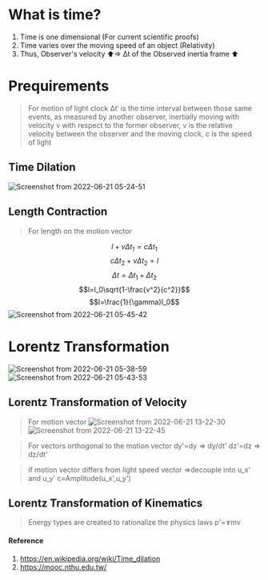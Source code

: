# What is time?
1. Time is one dimensional (For current scientific proofs)
2. Time varies over the moving speed of an object (Relativity)
3. Thus, Observer's velocity ⬆=> Δt of the Observed inertia frame ⬆
# Prequirements
> For motion of light clock
> Δt′ is the time interval between those same events, as measured by another observer, inertially moving with velocity v with respect to the former observer, v is the relative velocity between the observer and the moving clock, c is the speed of light

## Time Dilation
![Screenshot from 2022-06-21 05-24-51](https://user-images.githubusercontent.com/45451908/174679576-53167eda-dd44-493b-b574-0e70c0900ae7.png)

<script src='https://cdnjs.cloudflare.com/ajax/libs/mathjax/2.7.4/MathJax.js?config=default'></script>

## Length Contraction
> For length on the motion vector

$$l+v\Delta t_1=c\Delta t_1$$
$$c\Delta t_2+v\Delta t_2=l$$
$$\Delta t=\Delta t_1+\Delta t_2$$
$$l=l_0\sqrt{1-\frac{v^2}{c^2}}$$
$$l=\frac{1}{\gamma}l_0$$
![Screenshot from 2022-06-21 05-45-42](https://user-images.githubusercontent.com/45451908/174681468-ccab8c12-d833-469b-86f2-2051d459dcab.png)

# Lorentz Transformation
![Screenshot from 2022-06-21 05-38-59](https://user-images.githubusercontent.com/45451908/174680888-c9cbf7a7-4315-4a0b-a0a2-9a8f25679c60.png)
![Screenshot from 2022-06-21 05-43-53](https://user-images.githubusercontent.com/45451908/174681299-2715fda1-cf24-4595-95b0-007bdfc058eb.png)

## Lorentz Transformation of Velocity
> For motion vector
![Screenshot from 2022-06-21 13-22-30](https://user-images.githubusercontent.com/45451908/174722606-844a8bc9-7bb4-4779-9b7b-2022342acf39.png)
![Screenshot from 2022-06-21 13-22-45](https://user-images.githubusercontent.com/45451908/174722634-7a70c6c6-5836-49c0-b7ba-727d89bf828d.png)

> For vectors orthogonal to the motion vector
> dy'=dy => dy/dt'
> dz'=dz => dz/dt'


> if motion vector differs from light speed vector
> =>decouple into u_x' and u_y'
> c=Amplitude(u_x',u_y')
## Lorentz Transformation of Kinematics
> Energy types are created to rationalize the physics laws
> p'=ɤmv

#### Reference
1. https://en.wikipedia.org/wiki/Time_dilation
2. https://mooc.nthu.edu.tw/
